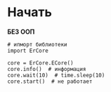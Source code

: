 # Начать

**БЕЗ ООП**
```
# ипморт библиотеки
import ErCore

core = ErCore.ECore()
core.info()  # информация
core.wait(10)  # time.sleep(10)
core.start()  # не работает
```
